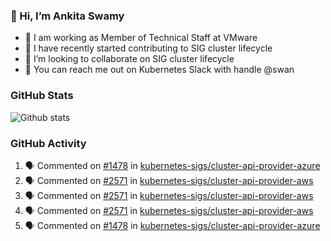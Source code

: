 ### 👋 Hi, I’m Ankita Swamy 

- 💼 I am working as Member of Technical Staff at VMware
- 👀 I have recently started contributing to SIG cluster lifecycle 
- 💞️ I’m looking to collaborate on SIG cluster lifecycle
- 💬 You can reach me out on Kubernetes Slack with handle @swan

### GitHub Stats
![Github stats](https://github-readme-stats.vercel.app/api?username=Ankitasw&count_private=true&show_icons=true&theme=tokyonight)

### GitHub Activity 
<!--START_SECTION:activity-->
1. 🗣 Commented on [#1478](https://github.com/kubernetes-sigs/cluster-api-provider-azure/issues/1478) in [kubernetes-sigs/cluster-api-provider-azure](https://github.com/kubernetes-sigs/cluster-api-provider-azure)
2. 🗣 Commented on [#2571](https://github.com/kubernetes-sigs/cluster-api-provider-aws/issues/2571) in [kubernetes-sigs/cluster-api-provider-aws](https://github.com/kubernetes-sigs/cluster-api-provider-aws)
3. 🗣 Commented on [#2571](https://github.com/kubernetes-sigs/cluster-api-provider-aws/issues/2571) in [kubernetes-sigs/cluster-api-provider-aws](https://github.com/kubernetes-sigs/cluster-api-provider-aws)
4. 🗣 Commented on [#2571](https://github.com/kubernetes-sigs/cluster-api-provider-aws/issues/2571) in [kubernetes-sigs/cluster-api-provider-aws](https://github.com/kubernetes-sigs/cluster-api-provider-aws)
5. 🗣 Commented on [#1478](https://github.com/kubernetes-sigs/cluster-api-provider-azure/issues/1478) in [kubernetes-sigs/cluster-api-provider-azure](https://github.com/kubernetes-sigs/cluster-api-provider-azure)
<!--END_SECTION:activity-->
